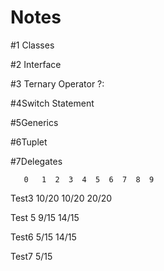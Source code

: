 # Notes
#1 Classes

#2 Interface

#3 Ternary Operator ?:

#4Switch Statement

#5Generics 

#6Tuplet

#7Delegates

       0   1  2  3  4  5  6  7  8  9
Test3 10/20 10/20  20/20

 Test 5 9/15 14/15
 
 Test6 5/15 14/15
 
 Test7 5/15
